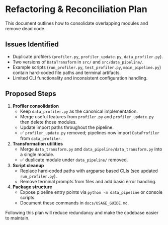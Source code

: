 # Refactoring & Reconciliation Plan

This document outlines how to consolidate overlapping modules and remove dead code.

## Issues Identified
- Duplicate profilers (`profiler.py`, `profiler_update.py`, `data_profiler.py`).
- Two versions of `DataTransform` in `src/` and `src/data_pipeline/`.
- Example scripts (`run_profiler.py`, `test_profiler.py`, `main_pipeline.py`) contain hard-coded file paths and terminal artifacts.
- Limited CLI functionality and inconsistent configuration handling.

## Proposed Steps
1. **Profiler consolidation**
   - Keep `data_profiler.py` as the canonical implementation.
   - Merge useful features from `profiler.py` and `profiler_update.py` then delete those modules.
   - Update import paths throughout the pipeline.
   - ✅ `profiler_update.py` removed; pipelines now import `DataProfiler` from `data_profiler`.
2. **Transformation utilities**
   - Merge `data_transform.py` and `data_pipeline/data_transform.py` into a single module.
   - ✅ duplicate module under `data_pipeline/` removed.
3. **Script cleanup**
   - Replace hard‑coded paths with argparse based CLIs (see updated `run_profiler.py`).
   - Remove terminal prompts from files and add basic error handling.
4. **Package structure**
   - Expose pipeline entry points via `python -m data_pipeline` or console scripts.
   - Document these commands in `docs/USAGE_GUIDE.md`.

Following this plan will reduce redundancy and make the codebase easier to maintain.
